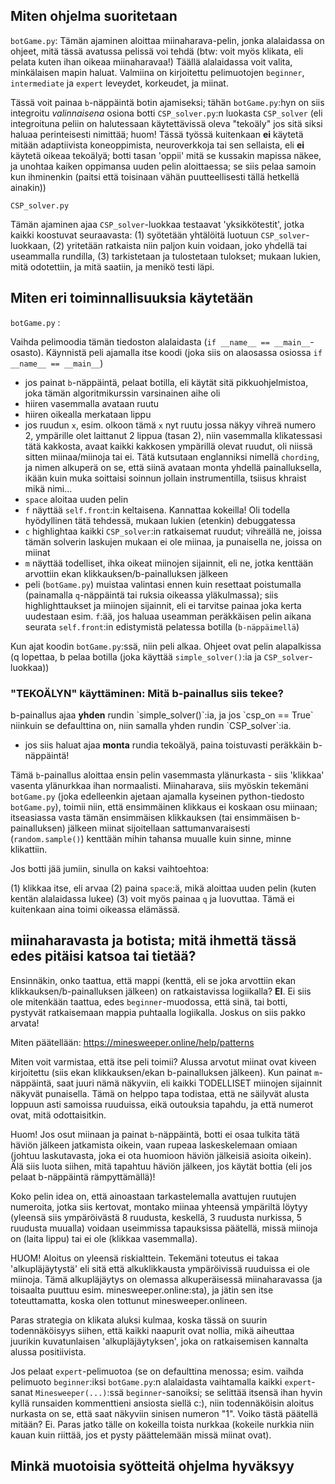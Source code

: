 <h2>Miten ohjelma suoritetaan</h2>

`botGame.py`:
Tämän ajaminen aloittaa miinaharava-pelin, jonka alalaidassa on ohjeet, mitä tässä avatussa pelissä voi tehdä (btw: voit myös klikata, eli pelata kuten ihan oikeaa miinaharavaa!)
Täällä alalaidassa voit valita, minkälaisen mapin haluat. Valmiina on kirjoitettu pelimuotojen `beginner`, `intermediate` ja `expert` leveydet, korkeudet, ja miinat.

Tässä voit painaa `b`-näppäintä botin ajamiseksi; tähän `botGame.py`:hyn on siis integroitu <i>valinnaisena</i> osiona botti `CSP_solver.py`:n luokasta `CSP_solver` (eli integroituna peliin on halutessaan käytettävissä oleva "tekoäly" jos sitä siksi haluaa perinteisesti nimittää; huom! Tässä työssä kuitenkaan <b>ei</b> käytetä mitään adaptiivista koneoppimista, neuroverkkoja tai sen sellaista, eli <b>ei</b> käytetä oikeaa tekoälyä; botti tasan 'oppii' mitä se kussakin mapissa näkee, ja unohtaa kaiken oppimansa uuden pelin aloittaessa; se siis pelaa samoin kun ihminenkin (paitsi että toisinaan vähän puutteellisesti tällä hetkellä ainakin))

`CSP_solver.py`

Tämän ajaminen ajaa `CSP_solver`-luokkaa testaavat 'yksikkötestit', jotka kaikki koostuvat seuraavasta: (1) syötetään yhtälöitä luotuun `CSP_solver`-luokkaan, (2) yritetään ratkaista niin paljon kuin voidaan, joko yhdellä tai useammalla rundilla, (3) tarkistetaan ja tulostetaan tulokset; mukaan lukien, mitä odotettiin, ja mitä saatiin, ja menikö testi läpi.

<h2> Miten eri toiminnallisuuksia käytetään </h2>

`botGame.py` :

Vaihda pelimoodia tämän tiedoston alalaidasta (`if __name__ == __main__`-osasto). Käynnistä peli ajamalla itse koodi (joka siis on alaosassa osiossa `if __name__ == __main__`)

- jos painat `b`-näppäintä, pelaat botilla, eli käytät sitä pikkuohjelmistoa, joka tämän algoritmikurssin varsinainen aihe oli
- hiiren vasemmalla avataan ruutu
- hiiren oikealla merkataan lippu
- jos ruudun `x`, esim. olkoon tämä `x` nyt ruutu jossa näkyy vihreä numero 2, ympärille olet laittanut 2 lippua (tasan 2), niin vasemmalla klikatessasi tätä kakkosta, avaat kaikki kakkosen ympärillä olevat ruudut, oli niissä sitten miinaa/miinoja tai ei. Tätä kutsutaan englanniksi nimellä `chording`, ja nimen alkuperä on se, että siinä avataan monta yhdellä painalluksella, ikään kuin muka soittaisi soinnun jollain instrumentilla, tsiisus khraist mikä nimi...
- `space` aloitaa uuden pelin
- `f` näyttää `self.front`:in keltaisena. Kannattaa kokeilla! Oli todella hyödyllinen tätä tehdessä, mukaan lukien (etenkin) debuggatessa
- `c` highlightaa kaikki `CSP_solver`:in ratkaisemat ruudut; vihreällä ne, joissa tämän solverin laskujen mukaan ei ole miinaa, ja punaisella ne, joissa on miinat
- `m` näyttää todelliset, ihka oikeat miinojen sijainnit, eli ne, jotka kenttään arvottiin ekan klikkauksen/b-painalluksen jälkeen
- peli (`botGame.py`) muistaa valintasi ennen kuin resettaat poistumalla (painamalla `q`-näppäintä tai ruksia oikeassa yläkulmassa); siis highlighttaukset ja miinojen sijainnit, eli ei tarvitse painaa joka kerta uudestaan esim. `f`:ää, jos haluaa useamman peräkkäisen pelin aikana seurata `self.front`:in edistymistä pelatessa botilla (`b-näppäimellä`)

Kun ajat koodin `botGame.py`:ssä, niin peli alkaa. Ohjeet ovat pelin alapalkissa (q lopettaa, b pelaa botilla (joka käyttää `simple_solver()`:ia ja `CSP_solver`-luokkaa))

<h3>"TEKOÄLYN" käyttäminen: Mitä b-painallus siis tekee?</h3>
b-painallus ajaa <b>yhden</b> rundin `simple_solver()`:ia, ja jos `csp_on == True` niinkuin se defaulttina on, niin samalla yhden rundin `CSP_solver`:ia. 
  
  - jos siis haluat ajaa <b>monta</b> rundia tekoälyä, paina toistuvasti peräkkäin b-näppäintä!

Tämä `b`-painallus aloittaa ensin pelin vasemmasta ylänurkasta - siis 'klikkaa' vasenta ylänurkkaa ihan normaalisti. Miinaharava, siis myöskin tekemäni `botGame.py` (joka edelleenkin ajetaan ajamalla kyseinen python-tiedosto `botGame.py`), toimii niin, että ensimmäinen klikkaus ei koskaan osu miinaan; itseasiassa vasta tämän ensimmäisen klikkauksen (tai ensimmäisen b-painalluksen) jälkeen miinat sijoitellaan sattumanvaraisesti (`random.sample()`) kenttään mihin tahansa muualle kuin sinne, minne klikattiin.

Jos botti jää jumiin, sinulla on kaksi vaihtoehtoa:

  (1) klikkaa itse, eli arvaa
  (2) paina `space`:ä, mikä aloittaa uuden pelin (kuten kentän alalaidassa lukee)
  (3) voit myös painaa `q` ja luovuttaa. Tämä ei kuitenkaan aina toimi oikeassa elämässä.



<h2> miinaharavasta ja botista; mitä ihmettä tässä edes pitäisi katsoa tai tietää? </h2>

Ensinnäkin, onko taattua, että mappi (kenttä, eli se joka arvottiin ekan klikkauksen/b-painalluksen jälkeen) on ratkaistavissa logiikalla? **EI**. Ei siis ole mitenkään taattua, edes `beginner`-muodossa, että sinä, tai botti, pystyvät ratkaisemaan mappia puhtaalla logiikalla. Joskus on siis pakko arvata!

Miten päätellään: <a>https://minesweeper.online/help/patterns<a/>

Miten voit varmistaa, että itse peli toimii? Alussa arvotut miinat ovat kiveen kirjoitettu (siis ekan klikkauksen/ekan b-painalluksen jälkeen). Kun painat `m`-näppäintä, saat juuri nämä näkyviin, eli kaikki TODELLISET miinojen sijainnit näkyvät punaisella. Tämä on helppo tapa todistaa, että ne säilyvät alusta loppuun asti samoissa ruuduissa, eikä outouksia tapahdu, ja että numerot ovat, mitä odottaisitkin.

Huom! Jos osut miinaan ja painat `b`-näppäintä, botti ei osaa tulkita tätä häviön jälkeen jatkamista oikein, vaan rupeaa laskeskelemaan omiaan (johtuu laskutavasta, joka ei ota huomioon häviön jälkeisiä asioita oikein). Älä siis luota siihen, mitä tapahtuu häviön jälkeen, jos käytät bottia (eli jos pelaat b-näppäintä rämpyttämällä)!

Koko pelin idea on, että ainoastaan tarkastelemalla avattujen ruutujen numeroita, jotka siis kertovat, montako miinaa yhteensä ympäriltä löytyy (yleensä siis ympäröivästä 8 ruudusta, keskellä, 3 ruudusta nurkissa, 5 ruudusta muualla) voidaan useimmissa tapauksissa päätellä, missä miinoja on (laita lippu) tai ei ole (klikkaa vasemmalla).

HUOM! Aloitus on yleensä riskialttein. Tekemäni toteutus ei takaa 'alkupläjäytystä' eli sitä että alkuklikkausta ympäröivissä ruuduissa ei ole miinoja. Tämä alkupläjäytys on olemassa alkuperäisessä miinaharavassa (ja toisaalta puuttuu esim. minesweeper.online:sta), ja jätin sen itse toteuttamatta, koska olen tottunut minesweeper.onlineen.

Paras strategia on klikata aluksi kulmaa, koska tässä on suurin todennäköisyys siihen, että kaikki naapurit ovat nollia, mikä aiheuttaa juurikin kuvatunlaisen 'alkupläjäytyksen', joka on ratkaisemisen kannalta alussa positiivista.

Jos pelaat `expert`-pelimuotoa (se on defaulttina menossa; esim. vaihda pelimuoto `beginner`:iksi `botGame.py`:n alalaidasta vaihtamalla kaikki `expert`-sanat `Minesweeper(...)`:ssä `beginner`-sanoiksi; se selittää itsensä ihan hyvin kyllä runsaiden kommenttieni ansiosta siellä c:), niin todennäköisin aloitus nurkasta on se, että saat näkyviin sinisen numeron "1". Voiko tästä päätellä mitään? Ei. Paras jatko tälle on kokeilla toista nurkkaa (kokeile nurkkia niin kauan kuin riittää, jos et pysty päättelemään missä miinat ovat).


<h2>Minkä muotoisia syötteitä ohjelma hyväksyy</h2>
